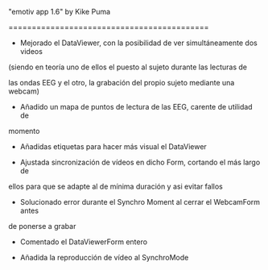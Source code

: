 "emotiv app 1.6" by Kike Puma

===========================================

- Mejorado el DataViewer, con la posibilidad de ver simultáneamente dos videos

(siendo en teoría uno de ellos el puesto al sujeto durante las lecturas de

las ondas EEG y el otro, la grabación del propio sujeto mediante una webcam)

- Añadido un mapa de puntos de lectura de las EEG, carente de utilidad de

momento

- Añadidas etiquetas para hacer más visual el DataViewer

- Ajustada sincronización de vídeos en dicho Form, cortando el más largo de

ellos para que se adapte al de mínima duración y asi evitar fallos

- Solucionado error durante el Synchro Moment al cerrar el WebcamForm antes

de ponerse a grabar

- Comentado el DataViewerForm entero

- Añadida la reproducción de vídeo al SynchroMode
